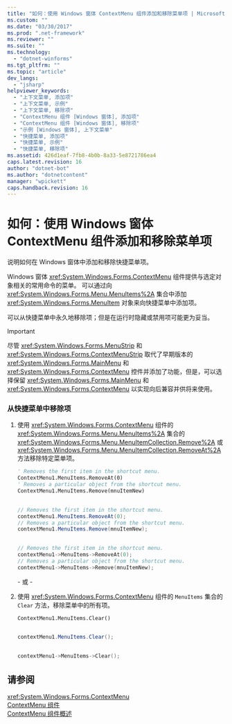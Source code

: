 ```yaml
---
title: "如何：使用 Windows 窗体 ContextMenu 组件添加和移除菜单项 | Microsoft Docs"
ms.custom: ""
ms.date: "03/30/2017"
ms.prod: ".net-framework"
ms.reviewer: ""
ms.suite: ""
ms.technology: 
  - "dotnet-winforms"
ms.tgt_pltfrm: ""
ms.topic: "article"
dev_langs: 
  - "jsharp"
helpviewer_keywords: 
  - "上下文菜单, 添加项"
  - "上下文菜单, 示例"
  - "上下文菜单, 移除项"
  - "ContextMenu 组件 [Windows 窗体], 添加项"
  - "ContextMenu 组件 [Windows 窗体], 移除项"
  - "示例 [Windows 窗体], 上下文菜单"
  - "快捷菜单, 添加项"
  - "快捷菜单, 示例"
  - "快捷菜单, 移除项"
ms.assetid: 426d1eaf-7fb8-4b0b-8a33-5e8721786ea4
caps.latest.revision: 16
author: "dotnet-bot"
ms.author: "dotnetcontent"
manager: "wpickett"
caps.handback.revision: 16
---
```

# 如何：使用 Windows 窗体 ContextMenu 组件添加和移除菜单项
说明如何在 Windows 窗体中添加和移除快捷菜单项。  
  
 Windows 窗体 <xref:System.Windows.Forms.ContextMenu> 组件提供与选定对象相关的常用命令的菜单。  可以通过向 <xref:System.Windows.Forms.Menu.MenuItems%2A> 集合中添加 <xref:System.Windows.Forms.MenuItem> 对象来向快捷菜单中添加项。  
  
 可以从快捷菜单中永久地移除项；但是在运行时隐藏或禁用项可能更为妥当。  
  
> [!IMPORTANT]
>  尽管 <xref:System.Windows.Forms.MenuStrip> 和 <xref:System.Windows.Forms.ContextMenuStrip> 取代了早期版本的 <xref:System.Windows.Forms.MainMenu> 和 <xref:System.Windows.Forms.ContextMenu> 控件并添加了功能，但是，可以选择保留 <xref:System.Windows.Forms.MainMenu> 和 <xref:System.Windows.Forms.ContextMenu> 以实现向后兼容并供将来使用。  
  
### 从快捷菜单中移除项  
  
1.  使用 <xref:System.Windows.Forms.ContextMenu> 组件的 <xref:System.Windows.Forms.Menu.MenuItems%2A> 集合的 <xref:System.Windows.Forms.Menu.MenuItemCollection.Remove%2A> 或 <xref:System.Windows.Forms.Menu.MenuItemCollection.RemoveAt%2A> 方法移除特定菜单项。  
  
    ```vb  
    ' Removes the first item in the shortcut menu.  
    ContextMenu1.MenuItems.RemoveAt(0)  
    ' Removes a particular object from the shortcut menu.  
    ContextMenu1.MenuItems.Remove(mnuItemNew)  
  
    ```  
  
    ```csharp  
    // Removes the first item in the shortcut menu.  
    contextMenu1.MenuItems.RemoveAt(0);  
    // Removes a particular object from the shortcut menu.  
    contextMenu1.MenuItems.Remove(mnuItemNew);  
  
    ```  
  
    ```cpp  
    // Removes the first item in the shortcut menu.  
    contextMenu1->MenuItems->RemoveAt(0);  
    // Removes a particular object from the shortcut menu.  
    contextMenu1->MenuItems->Remove(mnuItemNew);  
    ```  
  
     \- 或 \-  
  
2.  使用 <xref:System.Windows.Forms.ContextMenu> 组件的 `MenuItems` 集合的 `Clear` 方法，移除菜单中的所有项。  
  
    ```vb  
    ContextMenu1.MenuItems.Clear()  
  
    ```  
  
    ```csharp  
    contextMenu1.MenuItems.Clear();  
  
    ```  
  
    ```cpp  
    contextMenu1->MenuItems->Clear();  
    ```  
  
## 请参阅  
 <xref:System.Windows.Forms.ContextMenu>   
 [ContextMenu 组件](../../../../docs/framework/winforms/controls/contextmenu-component-windows-forms.md)   
 [ContextMenu 组件概述](../../../../docs/framework/winforms/controls/contextmenu-component-overview-windows-forms.md)